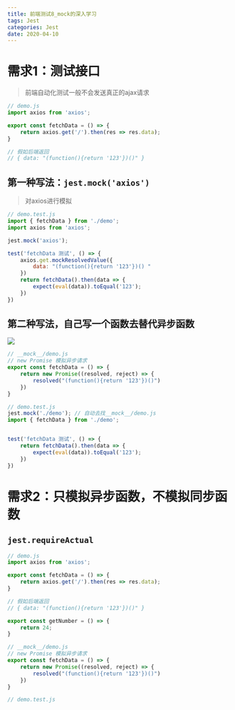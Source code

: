 ```yaml
---
title: 前端测试8_mock的深入学习
tags: Jest
categories: Jest
date: 2020-04-10
---
```


# 需求1：测试接口

> 前端自动化测试一般不会发送真正的ajax请求

```js
// demo.js
import axios from 'axios';

export const fetchData = () => {
    return axios.get('/').then(res => res.data);
}

// 假如后端返回
// { data: "(function(){return '123'})()" }
```

## 第一种写法：`jest.mock('axios')`

> 对axios进行模拟

```js
// demo.test.js
import { fetchData } from './demo';
import axios from 'axios';

jest.mock('axios');

test('fetchData 测试', () => {
    axios.get.mockResolvedValue({
        data: "(function(){return '123'})() "
    })
    return fetchData().then(data => {
        expect(eval(data)).toEqual('123');
    })
})
```

<!--more-->

## 第二种写法，自己写一个函数去替代异步函数

![](/mdImg/test36.png)

```js
// __mock__/demo.js
// new Promise 模拟异步请求
export const fetchData = () => {
    return new Promise((resolved, reject) => {
        resolved("(function(){return '123'})()")
    })
}

// demo.test.js
jest.mock('./demo'); // 自动去找__mock__/demo.js
import { fetchData } from './demo';


test('fetchData 测试', () => {
    return fetchData().then(data => {
        expect(eval(data)).toEqual('123');
    })
})
```

# 需求2：只模拟异步函数，不模拟同步函数

## `jest.requireActual`

```js
// demo.js
import axios from 'axios';

export const fetchData = () => {
    return axios.get('/').then(res => res.data);
}

// 假如后端返回
// { data: "(function(){return '123'})()" }

export const getNumber = () => {
    return 24;
}

// __mock__/demo.js
// new Promise 模拟异步请求
export const fetchData = () => {
    return new Promise((resolved, reject) => {
        resolved("(function(){return '123'})()")
    })
}

// demo.test.js
```

